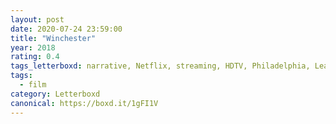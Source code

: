 ```yaml
---
layout: post 
date: 2020-07-24 23:59:00
title: "Winchester"
year: 2018
rating: 0.4
tags_letterboxd: narrative, Netflix, streaming, HDTV, Philadelphia, Leah
tags:
  - film
category: Letterboxd
canonical: https://boxd.it/1gFI1V
---
```


